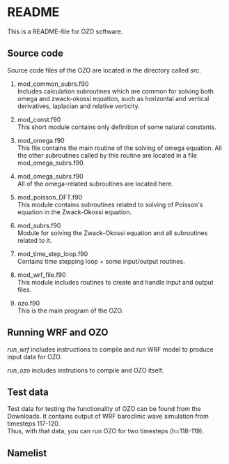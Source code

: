 # README

This is a README-file for OZO software. 


## Source code
Source code files of the OZO are located in the directory called _src_. 

1. mod\_common\_subrs.f90  
	Includes calculation subroutines which are common for solving both omega and zwack-okossi equation, such as horizontal and vertical derivatives, laplacian and relative vorticity.
	
2. mod\_const.f90  
	This short module contains only definition of some natural constants.

3. mod\_omega.f90  
	This file contains the main routine of the solving of omega equation. All the other subroutines called by this routine are located in a file mod\_omega\_subrs.f90.

4. mod\_omega\_subrs.f90  
	All of the omega-related subroutines are located here.
	
5. mod\_poisson\_DFT.f90  
	This module contains subroutines related to solving of Poisson's equation in the Zwack-Okossi equation. 
	
6. mod\_subrs.f90  
	Module for solving the Zwack-Okossi equation and all subroutines related to it.
	
7. mod\_time\_step\_loop.f90  
	Contains time stepping loop + some input/output routines. 

8. mod\_wrf\_file.f90  
	This module includes routines to create and handle input and output files.
	
9. ozo.f90  
	This is the main program of the OZO.
	
## Running WRF and OZO
_run\_wrf_ includes instructions to compile and run WRF model to produce input data for OZO.  

_run\_ozo_ includes instrutions to compile and OZO itself. 

## Test data
Test data for testing the functionality of OZO can be found from the Downloads. It contains output of WRF baroclinic wave simulation from timesteps 117-120.  
Thus, with that data, you can run OZO for two timesteps (h=118-119).

## Namelist